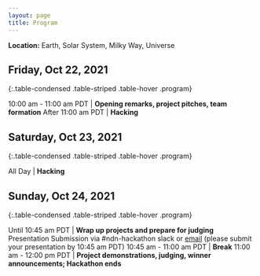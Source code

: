 ```yaml
---
layout: page
title: Program
---
```


**Location:**
Earth, Solar System, Milky Way, Universe

## Friday, Oct 22, 2021

{:.table-condensed .table-striped .table-hover .program}

10:00 am - 11:00 am PDT | **Opening remarks, project pitches, team formation** <!--[Zoom](https://arizona.zoom.us/j/86129306505?pwd=VTZDMEhGQnU0TDZZZDR3K1hZRmpmZz09)--> <!--, Project Selection-->
After 11:00 am PDT | **Hacking**

## Saturday, Oct 23, 2021

{:.table-condensed .table-striped .table-hover .program}

All Day | **Hacking**

## Sunday, Oct 24, 2021

{:.table-condensed .table-striped .table-hover .program}

Until 10:45 am PDT | **Wrap up projects and prepare for judging** Presentation Submission via #ndn-hackathon slack or [email](mailto:marahman@email.arizona.edu) (please submit your presentation by 10:45 am PDT)
10:45 am - 11:00 am PDT | **Break**
11:00 am - 12:00 pm PDT | **Project demonstrations, judging, winner announcements; Hackathon ends** <!--[Zoom](https://arizona.zoom.us/j/86129306505?pwd=VTZDMEhGQnU0TDZZZDR3K1hZRmpmZz09)-->
